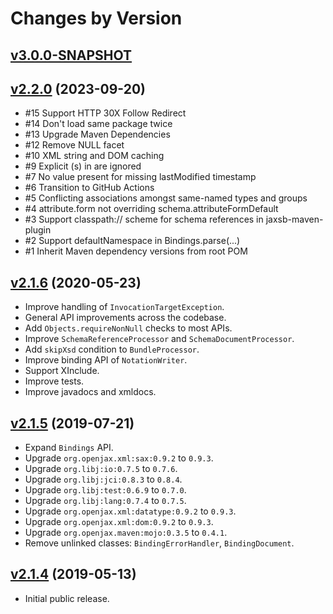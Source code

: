 # Changes by Version

## [v3.0.0-SNAPSHOT](https://github.com/libj/util/compare/74a5114a561297e30fe1b8a2d3fa77666071d58d..HEAD)

## [v2.2.0](https://github.com/jaxsb/jaxsb/compare/c5841176083e1f68b6adebf5e3b20e492dd55bcc..74a5114a561297e30fe1b8a2d3fa77666071d58d) (2023-09-20)
* #15 Support HTTP 30X Follow Redirect
* #14 Don't load same package twice
* #13 Upgrade Maven Dependencies
* #12 Remove NULL facet
* #10 XML string and DOM caching
* #9 Explicit <simpleType>(s) in <union> are ignored
* #7 No value present for missing lastModified timestamp
* #6 Transition to GitHub Actions
* #5 Conflicting associations amongst same-named types and groups
* #4 attribute.form not overriding schema.attributeFormDefault
* #3 Support classpath:// scheme for schema references in jaxsb-maven-plugin
* #2 Support defaultNamespace in Bindings.parse(...)
* #1 Inherit Maven dependency versions from root POM

## [v2.1.6](https://github.com/jaxsb/jaxsb/compare/b2173ee18fed62e354378733903324ce83c6be56..c5841176083e1f68b6adebf5e3b20e492dd55bcc) (2020-05-23)
* Improve handling of `InvocationTargetException`.
* General API improvements across the codebase.
* Add `Objects.requireNonNull` checks to most APIs.
* Improve `SchemaReferenceProcessor` and `SchemaDocumentProcessor`.
* Add `skipXsd` condition to `BundleProcessor`.
* Improve binding API of `NotationWriter`.
* Support XInclude.
* Improve tests.
* Improve javadocs and xmldocs.

## [v2.1.5](https://github.com/jaxsb/jaxsb/compare/e2ffa1b50e5d95d5bad2cf78b8efb80605a0e2cd..b2173ee18fed62e354378733903324ce83c6be56) (2019-07-21)
* Expand `Bindings` API.
* Upgrade `org.openjax.xml:sax:0.9.2` to `0.9.3`.
* Upgrade `org.libj:io:0.7.5` to `0.7.6`.
* Upgrade `org.libj:jci:0.8.3` to `0.8.4`.
* Upgrade `org.libj:test:0.6.9` to `0.7.0`.
* Upgrade `org.libj:lang:0.7.4` to `0.7.5`.
* Upgrade `org.openjax.xml:datatype:0.9.2` to `0.9.3`.
* Upgrade `org.openjax.xml:dom:0.9.2` to `0.9.3`.
* Upgrade `org.openjax.maven:mojo:0.3.5` to `0.4.1`.
* Remove unlinked classes: `BindingErrorHandler`, `BindingDocument`.

## [v2.1.4](834c0404b4946b64e3aef5050507a6a7cc3d229e..e2ffa1b50e5d95d5bad2cf78b8efb80605a0e2cd) (2019-05-13)
* Initial public release.